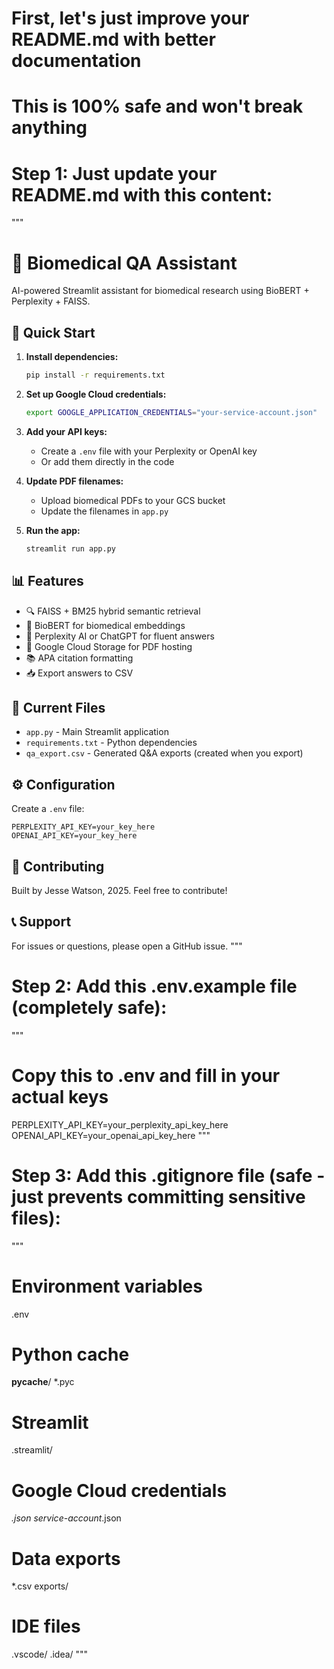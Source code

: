 # First, let's just improve your README.md with better documentation
# This is 100% safe and won't break anything

# Step 1: Just update your README.md with this content:

"""
# 🧬 Biomedical QA Assistant

AI-powered Streamlit assistant for biomedical research using BioBERT + Perplexity + FAISS.

## 🚀 Quick Start

1. **Install dependencies:**
   ```bash
   pip install -r requirements.txt
   ```

2. **Set up Google Cloud credentials:**
   ```bash
   export GOOGLE_APPLICATION_CREDENTIALS="your-service-account.json"
   ```

3. **Add your API keys:**
   - Create a `.env` file with your Perplexity or OpenAI key
   - Or add them directly in the code

4. **Update PDF filenames:**
   - Upload biomedical PDFs to your GCS bucket
   - Update the filenames in `app.py`

5. **Run the app:**
   ```bash
   streamlit run app.py
   ```

## 📊 Features

- 🔍 FAISS + BM25 hybrid semantic retrieval
- 🧠 BioBERT for biomedical embeddings  
- 💬 Perplexity AI or ChatGPT for fluent answers
- 📄 Google Cloud Storage for PDF hosting
- 📚 APA citation formatting
- 📥 Export answers to CSV

## 📁 Current Files

- `app.py` - Main Streamlit application
- `requirements.txt` - Python dependencies
- `qa_export.csv` - Generated Q&A exports (created when you export)

## ⚙️ Configuration

Create a `.env` file:
```
PERPLEXITY_API_KEY=your_key_here
OPENAI_API_KEY=your_key_here
```

## 🤝 Contributing

Built by Jesse Watson, 2025. Feel free to contribute!

## 📞 Support

For issues or questions, please open a GitHub issue.
"""

# Step 2: Add this .env.example file (completely safe):
"""
# Copy this to .env and fill in your actual keys
PERPLEXITY_API_KEY=your_perplexity_api_key_here
OPENAI_API_KEY=your_openai_api_key_here
"""

# Step 3: Add this .gitignore file (safe - just prevents committing sensitive files):
"""
# Environment variables
.env

# Python cache
__pycache__/
*.pyc

# Streamlit
.streamlit/

# Google Cloud credentials
*.json
service-account*.json

# Data exports
*.csv
exports/

# IDE files
.vscode/
.idea/
"""
